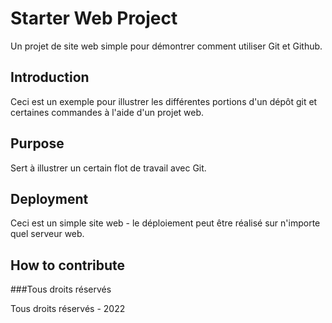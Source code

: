 # Starter Web Project

Un projet de site web simple pour démontrer comment utiliser Git et Github.

## Introduction

Ceci est un exemple pour illustrer les différentes portions d'un dépôt git et certaines commandes à l'aide d'un projet web.

## Purpose

Sert à illustrer un certain flot de travail avec Git.

## Deployment

Ceci est un simple site web - le déploiement peut être réalisé sur n'importe quel serveur web.

## How to contribute

###Tous droits réservés

Tous droits réservés - 2022